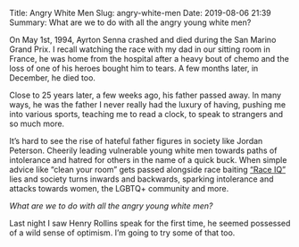 Title: Angry White Men
Slug: angry-white-men
Date: 2019-08-06 21:39
Summary: What are we to do with all the angry young white men? 

On May 1st, 1994, Ayrton Senna crashed and died during the San Marino Grand Prix. I recall watching the race with my dad in our sitting room in France, he was home from the hospital after a heavy bout of chemo and the loss of one of his heroes bought him to tears. A few months later, in December, he died too.

Close to 25 years later, a few weeks ago, his father passed away. In many ways, he was the father I never really had the luxury of having, pushing me into various sports, teaching me to read a clock, to speak to strangers and so much more.

It’s hard to see the rise of hateful father figures in society like Jordan Peterson. Cheerily leading vulnerable young white men towards paths of intolerance and hatred for others in the name of a quick buck. When simple advice like “clean your room” gets passed alongside race baiting [“Race IQ”](https://www.theguardian.com/news/2018/mar/02/the-unwelcome-revival-of-race-science) lies and society turns inwards and backwards, sparking intolerance and attacks towards women, the LGBTQ+ community and more.

_What are we to do with all the angry young white men?_

Last night I saw Henry Rollins speak for the first time, he seemed possessed of a wild sense of optimism. I’m going to try some of that too.